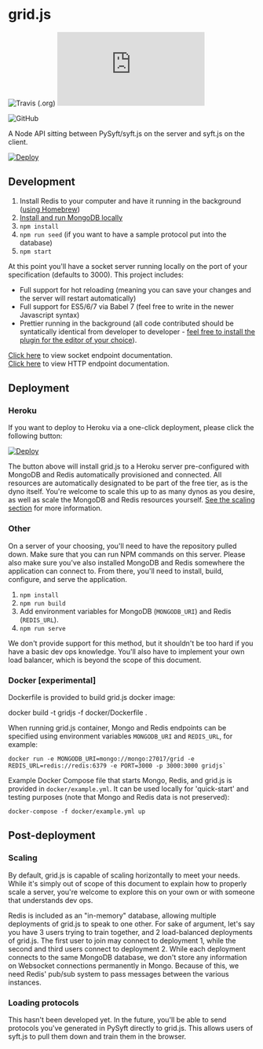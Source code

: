 # grid.js

![Travis (.org)](https://img.shields.io/travis/OpenMined/grid.js.svg)
![codecov](https://img.shields.io/codecov/c/github/OpenMined/grid.js)

<!-- ![npm](https://img.shields.io/npm/v/grid.js.svg) -->

![GitHub](https://img.shields.io/github/license/OpenMined/grid.js.svg)

A Node API sitting between PySyft/syft.js on the server and syft.js on the client.

[![Deploy](https://www.herokucdn.com/deploy/button.svg)](https://heroku.com/deploy)

## Development

1. Install Redis to your computer and have it running in the background ([using Homebrew](https://gist.github.com/tomysmile/1b8a321e7c58499ef9f9441b2faa0aa8))
2. [Install and run MongoDB locally](https://docs.mongodb.com/manual/installation/)
3. `npm install`
4. `npm run seed` (if you want to have a sample protocol put into the database)
5. `npm start`

At this point you'll have a socket server running locally on the port of your specification (defaults to 3000). This project includes:

- Full support for hot reloading (meaning you can save your changes and the server will restart automatically)
- Full support for ES5/6/7 via Babel 7 (feel free to write in the newer Javascript syntax)
- Prettier running in the background (all code contributed should be syntatically identical from developer to developer - [feel free to install the plugin for the editor of your choice](https://prettier.io/)).

[Click here](SOCKETS.md) to view socket endpoint documentation.<br />
[Click here](HTTP.md) to view HTTP endpoint documentation.

## Deployment

### Heroku

If you want to deploy to Heroku via a one-click deployment, please click the following button:

[![Deploy](https://www.herokucdn.com/deploy/button.svg)](https://heroku.com/deploy)

The button above will install grid.js to a Heroku server pre-configured with MongoDB and Redis automatically provisioned and connected. All resources are automatically designated to be part of the free tier, as is the dyno itself. You're welcome to scale this up to as many dynos as you desire, as well as scale the MongoDB and Redis resources yourself. [See the scaling section](#scaling) for more information.

### Other

On a server of your choosing, you'll need to have the repository pulled down. Make sure that you can run NPM commands on this server. Please also make sure you've also installed MongoDB and Redis somewhere the application can connect to. From there, you'll need to install, build, configure, and serve the application.

1. `npm install`
2. `npm run build`
3. Add environment variables for MongoDB (`MONGODB_URI`) and Redis (`REDIS_URL`).
4. `npm run serve`

We don't provide support for this method, but it shouldn't be too hard if you have a basic dev ops knowledge. You'll also have to implement your own load balancer, which is beyond the scope of this document.

### Docker [experimental]

Dockerfile is provided to build grid.js docker image:

docker build -t gridjs -f docker/Dockerfile .

When running grid.js container, Mongo and Redis endpoints can be specified using environment variables `MONGODB_URI` and `REDIS_URL`, for example:

    docker run -e MONGODB_URI=mongo://mongo:27017/grid -e REDIS_URL=redis://redis:6379 -e PORT=3000 -p 3000:3000 gridjs`

Example Docker Compose file that starts Mongo, Redis, and grid.js is provided in `docker/example.yml`.
It can be used locally for 'quick-start' and testing purposes (note that Mongo and Redis data is not preserved):

    docker-compose -f docker/example.yml up

## Post-deployment

### Scaling

By default, grid.js is capable of scaling horizontally to meet your needs. While it's simply out of scope of this document to explain how to properly scale a server, you're welcome to explore this on your own or with someone that understands dev ops.

Redis is included as an "in-memory" database, allowing multiple deployments of grid.js to speak to one other. For sake of argument, let's say you have 3 users trying to train together, and 2 load-balanced deployments of grid.js. The first user to join may connect to deployment 1, while the second and third users connect to deployment 2. While each deployment connects to the same MongoDB database, we don't store any information on Websocket connections permanently in Mongo. Because of this, we need Redis' pub/sub system to pass messages between the various instances.

### Loading protocols

This hasn't been developed yet. In the future, you'll be able to send protocols you've generated in PySyft directly to grid.js. This allows users of syft.js to pull them down and train them in the browser.
